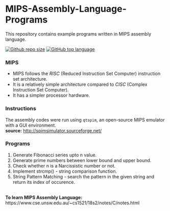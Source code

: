 # MIPS-Assembly-Language-Programs

This repository contains example programs written in MIPS assembly language.

[![Github repo size](https://img.shields.io/github/languages/code-size/adarshjoshy/MIPS-Assembly-Language-Programs)](https://github.com/adarshjoshy/MIPS-Assembly-Language-Programs)
[![GitHub top language](https://img.shields.io/github/languages/top/adarshjoshy/MIPS-Assembly-Language-Programs?color=green)](https://github.com/adarshjoshy/MIPS-Assembly-Language-Programs)

### MIPS
<ul>
  <li>MIPS follows the <i>RISC</i> (Reduced Instruction Set Computer) instruction set architecture.</li>
  <li>It is a relatively simple architecture compared to <i>CISC</i> (Complex Instruction Set Computer).</li>
  <li>It has a simpler processor hardware.</li>
</ul>

### Instructions
The assembly codes were run using `qtspim`, an open-source MIPS emulator with a GUI environment.<br>
<b>source:</b> http://spimsimulator.sourceforge.net/

### Programs
<ol>
  <li>Generate Fibonacci series upto n value.</li>
  <li>Generate prime numbers between lower bound and upper bound.</li>
  <li>Check whether n is a Narcissistic number or not.</li>
  <li>Implement strcmp() - string comparison function.</li>
  <li>String Pattern Matching - search the pattern in the given string and return its index of occurence.</li>
</ol>

<br>
<b>To learn MIPS Assembly Language:</b> https://www.cse.unsw.edu.au/~cs1521/18s2/notes/C/notes.html





